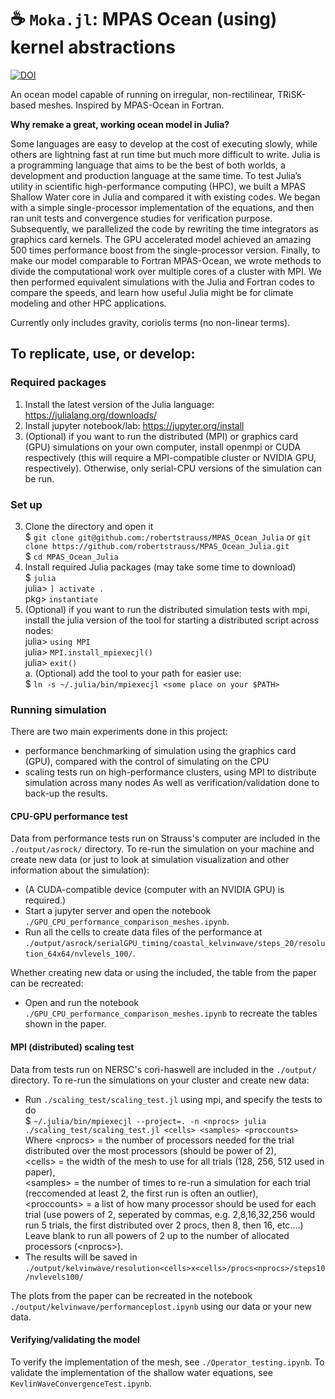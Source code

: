 # :coffee: `Moka.jl`: MPAS Ocean (using) kernel abstractions 

[![DOI](https://zenodo.org/badge/DOI/10.5281/zenodo.7493065.svg)](https://doi.org/10.5281/zenodo.7493065)

An ocean model capable of running on irregular, non-rectilinear, TRiSK-based meshes. Inspired by MPAS-Ocean in Fortran.

**Why remake a great, working ocean model in Julia?**

Some languages are easy to develop at the cost of executing slowly, while others are lightning fast at run time but much more difficult to write. Julia is a programming language that aims to be the best of both worlds, a development and production language at the same time. To test Julia’s utility in scientific high-performance computing (HPC), we built a MPAS Shallow Water core in Julia and compared it with existing codes. We began with a simple single-processor implementation of the equations, and then ran unit tests and convergence studies for verification purpose. Subsequently, we parallelized the code by rewriting the time integrators as graphics card kernels. The GPU accelerated model achieved an amazing 500 times performance boost from the single-processor version. Finally, to make our model comparable to Fortran MPAS-Ocean, we wrote methods to divide the computational work over multiple cores of a cluster with MPI. We then performed equivalent simulations with the Julia and Fortran codes to compare the speeds, and learn how useful Julia might be for climate modeling and other HPC applications.


Currently only includes gravity, coriolis terms (no non-linear terms).



## To replicate, use, or develop:

### Required packages
1. Install the latest version of the Julia language: https://julialang.org/downloads/
2. Install jupyter notebook/lab: https://jupyter.org/install
3. (Optional) if you want to run the distributed (MPI) or graphics card (GPU) simulations on your own computer, install openmpi or CUDA respectively (this will require a MPI-compatible cluster or NVIDIA GPU, respectively). Otherwise, only serial-CPU versions of the simulation can be run.

### Set up
3. Clone the directory and open it <br>
    $ `git clone git@github.com:/robertstrauss/MPAS_Ocean_Julia` or `git clone https://github.com/robertstrauss/MPAS_Ocean_Julia.git` <br>
    $ `cd MPAS_Ocean_Julia` <br>
4. Install required Julia packages (may take some time to download) <br>
    $ `julia` <br>
    julia> `] activate .` <br>
    pkg> `instantiate` <br>
5. (Optional) if you want to run the distributed simulation tests with mpi, install the julia version of the tool for starting a distributed script across nodes: <br>
    julia> `using MPI` <br>
    julia> `MPI.install_mpiexecjl()` <br>
    julia> `exit()` <br>
    a. (Optional) add the tool to your path for easier use: <br>
    $ `ln -s ~/.julia/bin/mpiexecjl <some place on your $PATH>` <br>
    

### Running simulation
There are two main experiments done in this project: <br>
* performance benchmarking of simulation using the graphics card (GPU), compared with the control of simulating on the CPU
* scaling tests run on high-performance clusters, using MPI to distribute simulation across many nodes
As well as verification/validation done to back-up the results.

#### CPU-GPU performance test
Data from performance tests run on Strauss's computer are included in the `./output/asrock/` directory.
To re-run the simulation on your machine and create new data (or just to look at simulation visualization and other information about the simulation):
* (A CUDA-compatible device (computer with an NVIDIA GPU) is required.)
* Start a jupyter server and open the notebook `./GPU_CPU_performance_comparison_meshes.ipynb`.
* Run all the cells to create data files of the performance at `./output/asrock/serialGPU_timing/coastal_kelvinwave/steps_20/resolution_64x64/nvlevels_100/`.

Whether creating new data or using the included, the table from the paper can be recreated:
* Open and run the notebook `./GPU_CPU_performance_comparison_meshes.ipynb` to recreate the tables shown in the paper.

#### MPI (distributed) scaling test
Data from tests run on NERSC's cori-haswell are included in the `./output/` directory.
To re-run the simulations on your cluster and create new data:
* Run `./scaling_test/scaling_test.jl` using mpi, and specify the tests to do <br>
    $ `~/.julia/bin/mpiexecjl --project=. -n <nprocs> julia ./scaling_test/scaling_test.jl <cells> <samples> <proccounts>` <br>
    Where \<nprocs\> = the number of processors needed for the trial distributed over the most processors (should be power of 2), <br>
        \<cells\> = the width of the mesh to use for all trials (128, 256, 512 used in paper), <br>
        \<samples\> = the number of times to re-run a simulation for each trial (reccomended at least 2, the first run is often an outlier), <br>
        \<proccounts\> = a list of how many processor should be used for each trial (use powers of 2, seperated by commas, e.g. 2,8,16,32,256 would run 5 trials, the first distributed over 2 procs, then 8, then 16, etc....) Leave blank to run all powers of 2 up to the number of allocated processors (\<nprocs\>). <br>
* The results will be saved in `./output/kelvinwave/resolution<cells>x<cells>/procs<nprocs>/steps10/nvlevels100/` <br>

The plots from the paper can be recreated in the notebook `./output/kelvinwave/performanceplost.ipynb` using our data or your new data.

#### Verifying/validating the model
To verify the implementation of the mesh, see `./Operator_testing.ipynb`.
To validate the implementation of the shallow water equations, see `KevlinWaveConvergenceTest.ipynb`.
